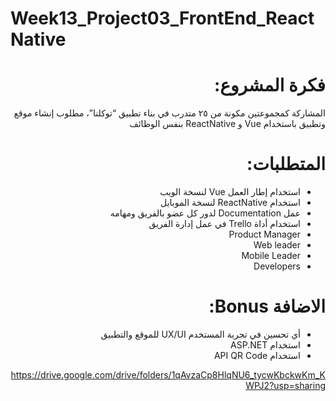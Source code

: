 # Week13_Project03_FrontEnd_ReactNative


<div dir="rtl" align="right">


# فكرة المشروع: 

المشاركة كمجموعتين مكونة من ٢٥ متدرب في بناء تطبيق “توكلنا”، مطلوب إنشاء موقع وتطبيق باستخدام Vue و ReactNative بنفس الوظائف


# المتطلبات:
- استخدام إطار العمل Vue لنسخة الويب
- استخدام ReactNative لنسخة الموبايل
- عمل Documentation لدور كل عضو بالفريق ومهامه
- استخدام أداة Trello في عمل إدارة الفريق 
- Product Manager
- Web leader
- Mobile Leader
- Developers 


# الاضافة Bonus: 
- أي تحسين في تجربة المستخدم UX/UI للموقع والتطبيق
-  استخدام ASP.NET 
- استخدام API QR Code 


https://drive.google.com/drive/folders/1qAvzaCp8HlqNU6_tycwKbckwKm_KWPJ2?usp=sharing
